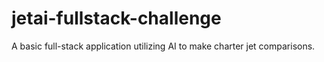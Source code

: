 # jetai-fullstack-challenge
A basic full-stack application utilizing AI to make charter jet comparisons.